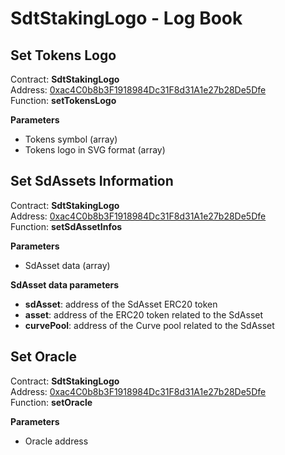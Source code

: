 # SdtStakingLogo - Log Book

## Set Tokens Logo

Contract: **SdtStakingLogo**\
Address: [0xac4C0b8b3F1918984Dc31F8d31A1e27b28De5Dfe](https://etherscan.io/address/0xac4C0b8b3F1918984Dc31F8d31A1e27b28De5Dfe#code)\
Function: **setTokensLogo**

**Parameters**
- Tokens symbol (array)
- Tokens logo in SVG format (array)

## Set SdAssets Information

Contract: **SdtStakingLogo**\
Address: [0xac4C0b8b3F1918984Dc31F8d31A1e27b28De5Dfe](https://etherscan.io/address/0xac4C0b8b3F1918984Dc31F8d31A1e27b28De5Dfe#code)\
Function: **setSdAssetInfos**

**Parameters**
- SdAsset data (array)

**SdAsset data parameters**
- **sdAsset**: address of the SdAsset ERC20 token
- **asset**: address of the ERC20 token related to the SdAsset
- **curvePool**: address of the Curve pool related to the SdAsset

## Set Oracle

Contract: **SdtStakingLogo**\
Address: [0xac4C0b8b3F1918984Dc31F8d31A1e27b28De5Dfe](https://etherscan.io/address/0xac4C0b8b3F1918984Dc31F8d31A1e27b28De5Dfe#code)\
Function: **setOracle**

**Parameters**
- Oracle address